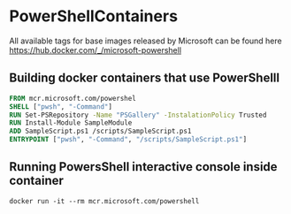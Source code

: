 # PowerShellContainers
All available tags for base images released by Microsoft can be found here https://hub.docker.com/_/microsoft-powershell

## Building docker containers that use PowerShelll

```dockerfile
FROM mcr.microsoft.com/powershel
SHELL ["pwsh", "-Command"]
RUN Set-PSRepository -Name "PSGallery" -InstalationPolicy Trusted
RUN Install-Module SampleModule
ADD SampleScript.ps1 /scripts/SampleScript.ps1
ENTRYPOINT ["pwsh", "-Command", "/scripts/SampleScript.ps1"]
```

## Running PowersShell interactive console inside container

```shell
docker run -it --rm mcr.microsoft.com/powershell
```
